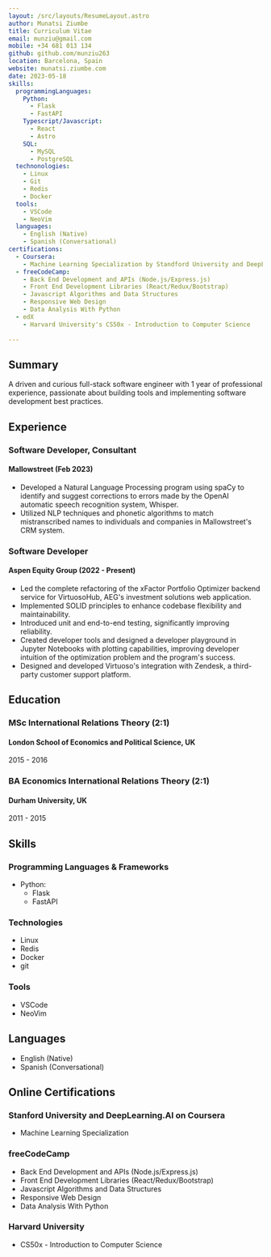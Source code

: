 ```yaml
---
layout: /src/layouts/ResumeLayout.astro
author: Munatsi Ziumbe
title: Curriculum Vitae
email: munziu@gmail.com
mobile: +34 681 013 134
github: github.com/munziu263
location: Barcelona, Spain
website: munatsi.ziumbe.com
date: 2023-05-18
skills:
  programmingLanguages:
    Python:
      - Flask
      - FastAPI
    Typescript/Javascript:
      - React
      - Astro
    SQL:
      - MySQL
      - PostgreSQL
  technonologies:
    - Linux
    - Git
    - Redis
    - Docker
  tools:
    - VSCode
    - NeoVim
  languages:
    - English (Native)
    - Spanish (Conversational)
certifications:
  - Coursera:
    - Machine Learning Specialization by Standford University and DeepLearning.AI
  - freeCodeCamp:
    - Back End Development and APIs (Node.js/Express.js)
    - Front End Development Libraries (React/Redux/Bootstrap)
    - Javascript Algorithms and Data Structures
    - Responsive Web Design
    - Data Analysis With Python
  - edX
    - Harvard University's CS50x - Introduction to Computer Science
    
---
```

## Summary

A driven and curious full-stack software engineer with 1 year of professional experience, passionate about building tools and implementing software development best practices.

## Experience

### Software Developer, Consultant
#### Mallowstreet (Feb 2023)

- Developed a Natural Language Processing program using spaCy to identify and suggest corrections to errors made by the OpenAI automatic speech recognition system, Whisper.
- Utilized NLP techniques and phonetic algorithms to match mistranscribed names to individuals and companies in Mallowstreet's CRM system.

### Software Developer
#### Aspen Equity Group (2022 - Present)

- Led the complete refactoring of the xFactor Portfolio Optimizer backend service for VirtuosoHub, AEG's investment solutions web application.
- Implemented SOLID principles to enhance codebase flexibility and maintainability.
- Introduced unit and end-to-end testing, significantly improving reliability.
- Created developer tools and designed a developer playground in Jupyter Notebooks with plotting capabilities, improving developer intuition of the optimization problem and the program's success.
- Designed and developed Virtuoso's integration with Zendesk, a third-party customer support platform.

## Education

### MSc International Relations Theory (2:1)
#### London School of Economics and Political Science, UK
2015 - 2016

### BA Economics International Relations Theory (2:1)
#### Durham University, UK
2011 - 2015

## Skills

### Programming Languages & Frameworks
- Python:
  - Flask
  - FastAPI


### Technologies
- Linux
- Redis
- Docker
- git

### Tools
- VSCode
- NeoVim

## Languages
- English (Native)
- Spanish (Conversational)

## Online Certifications
### Stanford University and DeepLearning.AI on Coursera
- Machine Learning Specialization

### freeCodeCamp
- Back End Development and APIs (Node.js/Express.js)
- Front End Development Libraries (React/Redux/Bootstrap)
- Javascript Algorithms and Data Structures
- Responsive Web Design
- Data Analysis With Python

### Harvard University
- CS50x - Introduction to Computer Science
